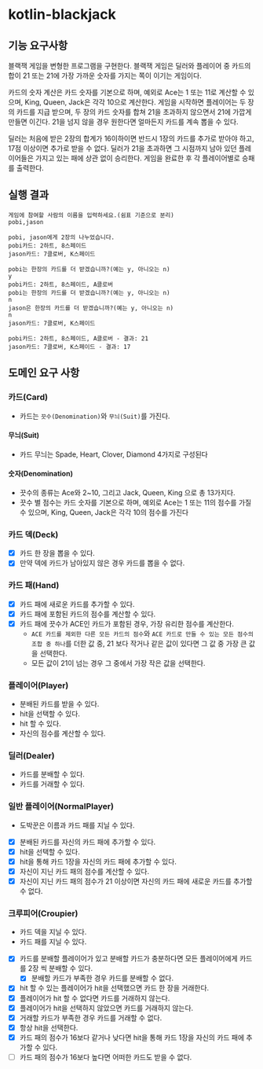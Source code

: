 # kotlin-blackjack

## 기능 요구사항

블랙잭 게임을 변형한 프로그램을 구현한다. 블랙잭 게임은 딜러와 플레이어 중 카드의 합이 21 또는 21에 가장 가까운 숫자를 가지는 쪽이 이기는 게임이다.

카드의 숫자 계산은 카드 숫자를 기본으로 하며, 예외로 Ace는 1 또는 11로 계산할 수 있으며, King, Queen, Jack은 각각 10으로 계산한다. 게임을 시작하면 플레이어는 두 장의 카드를 지급 받으며,
두 장의 카드 숫자를 합쳐 21을 초과하지 않으면서 21에 가깝게 만들면 이긴다. 21을 넘지 않을 경우 원한다면 얼마든지 카드를 계속 뽑을 수 있다.

딜러는 처음에 받은 2장의 합계가 16이하이면 반드시 1장의 카드를 추가로 받아야 하고, 17점 이상이면 추가로 받을 수 없다.
딜러가 21을 초과하면 그 시점까지 남아 있던 플레이어들은 가지고 있는 패에 상관 없이 승리한다.
게임을 완료한 후 각 플레이어별로 승패를 출력한다.

## 실행 결과

```
게임에 참여할 사람의 이름을 입력하세요.(쉼표 기준으로 분리)
pobi,jason

pobi, jason에게 2장의 나누었습니다.
pobi카드: 2하트, 8스페이드
jason카드: 7클로버, K스페이드

pobi는 한장의 카드를 더 받겠습니까?(예는 y, 아니오는 n)
y
pobi카드: 2하트, 8스페이드, A클로버
pobi는 한장의 카드를 더 받겠습니까?(예는 y, 아니오는 n)
n
jason은 한장의 카드를 더 받겠습니까?(예는 y, 아니오는 n)
n
jason카드: 7클로버, K스페이드

pobi카드: 2하트, 8스페이드, A클로버 - 결과: 21
jason카드: 7클로버, K스페이드 - 결과: 17
```

## 도메인 요구 사항

### 카드(Card)
- 카드는 `끗수(Denomination)`와 `무늬(Suit)`를 가진다.

#### 무늬(Suit)
- 카드 무늬는 Spade, Heart, Clover, Diamond 4가지로 구성된다

#### 숫자(Denomination)
- 끗수의 종류는 Ace와 2~10, 그리고 Jack, Queen, King 으로 총 13가지다.
- 끗수 별 점수는 카드 숫자를 기본으로 하며, 예외로 Ace는 1 또는 11의 점수를 가질 수 있으며, King, Queen, Jack은 각각 10의 점수를 가진다

### 카드 덱(Deck)
- [x] 카드 한 장을 뽑을 수 있다.
- [x] 만약 덱에 카드가 남아있지 않은 경우 카드를 뽑을 수 없다.

### 카드 패(Hand)
- [x] 카드 패에 새로운 카드를 추가할 수 있다.
- [x] 카드 패에 포함된 카드의 점수를 계산할 수 있다.
- [x] 카드 패에 끗수가 ACE인 카드가 포함된 경우, 가장 유리한 점수를 계산한다.
  - `ACE 카드를 제외한 다른 모든 카드의 점수`와 `ACE 카드로 만들 수 있는 모든 점수의 조합 중 하나`를 더한 값 중, 21 보다 작거나 같은 값이 있다면 그 값 중 가장 큰 값을 선택한다.
  - 모든 값이 21이 넘는 경우 그 중에서 가장 작은 값을 선택한다.

### 플레이어(Player)
- 분배된 카드를 받을 수 있다.
- hit을 선택할 수 있다.
- hit 할 수 있다.
- 자신의 점수를 계산할 수 있다.

### 딜러(Dealer)
- 카드를 분배할 수 있다.
- 카드를 거래할 수 있다.

### 일반 플레이어(NormalPlayer)
- 도박꾼은 이름과 카드 패를 지닐 수 있다.
- [x] 분배된 카드를 자신의 카드 패에 추가할 수 있다.
- [x] hit을 선택할 수 있다.
- [x] hit을 통해 카드 1장을 자신의 카드 패에 추가할 수 있다.
- [x] 자신이 지닌 카드 패의 점수를 계산할 수 있다.
- [x] 자신이 지닌 카드 패의 점수가 21 이상이면 자신의 카드 패에 새로운 카드를 추가할 수 없다.

### 크루피어(Croupier)
- 카드 덱을 지닐 수 있다.
- 카드 패를 지닐 수 있다.
- [x] 카드를 분배할 플레이어가 있고 분배할 카드가 충분하다면 모든 플레이어에게 카드를 2장 씩 분배할 수 있다.
  - [x] 분배할 카드가 부족한 경우 카드를 분배할 수 없다.
- [x] hit 할 수 있는 플레이어가 hit을 선택했으면 카드 한 장을 거래한다.
- [x] 플레이어가 hit 할 수 없다면 카드를 거래하지 않는다.
- [x] 플레이어가 hit을 선택하지 않았으면 카드를 거래하지 않는다.
- [x] 거래할 카드가 부족한 경우 카드를 거래할 수 없다.
- [x] 항상 hit을 선택한다.
- [x] 카드 패의 점수가 16보다 같거나 낮다면 hit을 통해 카드 1장을 자신의 카드 패에 추가할 수 있다.
- [ ] 카드 패의 점수가 16보다 높다면 어떠한 카드도 받을 수 없다.
